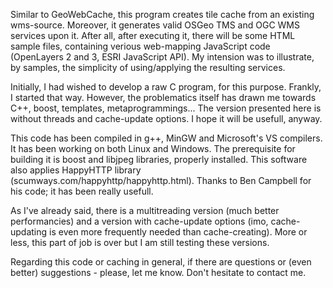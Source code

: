 Similar to GeoWebCache, this program creates tile cache from an existing wms-source. Moreover, it generates valid OSGeo TMS and OGC WMS services upon it. After all, after executing it, there will be some HTML sample files, containing verious web-mapping JavaScript code (OpenLayers 2 and 3, ESRI JavaScript API). My intension was to illustrate, by samples, the simplicity of using/applying the resulting services.

Initially, I had wished to develop a raw C program, for this purpose. Frankly, I started that way. However, the problematics itself has drawn me towards C++, boost, templates, metaprogrammings... The version presented here is without threads and cache-update options.  I hope it will be usefull, anyway.

This code has been compiled in g++, MinGW and Microsoft's VS compilers. It has been working on both Linux and Windows. The prerequisite for building it is boost and libjpeg libraries, properly installed. This software also applies HappyHTTP library (scumways.com/happyhttp/happyhttp.html). Thanks to Ben Campbell for his code; it has been really usefull.

As I've already said, there is a multitreading version (much better performancies) and a version with cache-update options (imo, cache-updating is even more frequently needed than cache-creating). More or less, this part of job is over but I am still testing these versions. 

Regarding this code or caching in general, if there are questions or (even better) suggestions - please, let me know. Don't hesitate to contact me.


